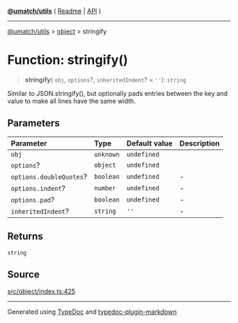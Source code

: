 [**@umatch/utils**](../../README.md) ( [Readme](../../README.md) \| [API](../../API.md) )

---

[@umatch/utils](../../API.md) > [object](../README.md) > stringify

# Function: stringify()

> **stringify**(
> `obj`,
> `options`?,
> `inheritedIndent`? = `''`): `string`

Similar to JSON.stringify(), but optionally pads entries between
the key and value to make all lines have the same width.

## Parameters

| Parameter               | Type      | Default value | Description |
| :---------------------- | :-------- | :------------ | :---------- |
| `obj`                   | `unknown` | `undefined`   |             |
| `options`?              | `object`  | `undefined`   |             |
| `options.doubleQuotes`? | `boolean` | `undefined`   | -           |
| `options.indent`?       | `number`  | `undefined`   | -           |
| `options.pad`?          | `boolean` | `undefined`   | -           |
| `inheritedIndent`?      | `string`  | `''`          | -           |

## Returns

`string`

## Source

[src/object/index.ts:425](https://github.com/umatch-oficial/utils/blob/106c322/src/object/index.ts#L425)

---

Generated using [TypeDoc](https://typedoc.org/) and [typedoc-plugin-markdown](https://www.npmjs.com/package/typedoc-plugin-markdown)

